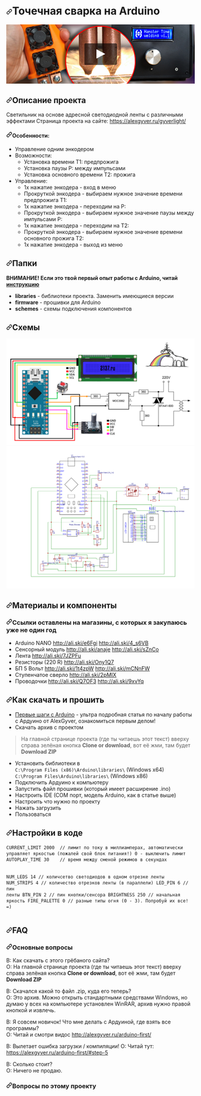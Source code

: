 <h1><a id="user-content-bluetooth-адресная-матрица-на-arduino" class="anchor" aria-hidden="true" href="#bluetooth-адресная-матрица-на-arduino"><svg class="octicon octicon-link" viewBox="0 0 16 16" version="1.1" width="16" height="16" aria-hidden="true"><path fill-rule="evenodd" d="M7.775 3.275a.75.75 0 001.06 1.06l1.25-1.25a2 2 0 112.83 2.83l-2.5 2.5a2 2 0 01-2.83 0 .75.75 0 00-1.06 1.06 3.5 3.5 0 004.95 0l2.5-2.5a3.5 3.5 0 00-4.95-4.95l-1.25 1.25zm-4.69 9.64a2 2 0 010-2.83l2.5-2.5a2 2 0 012.83 0 .75.75 0 001.06-1.06 3.5 3.5 0 00-4.95 0l-2.5 2.5a3.5 3.5 0 004.95 4.95l1.25-1.25a.75.75 0 00-1.06-1.06l-1.25 1.25a2 2 0 01-2.83 0z"></path></svg></a>Точечная сварка на Arduino</h1>
<a href="https://youtu.be/iuXaeCmEXaY" rel="nofollow"><img src="https://raw.githubusercontent.com/HamsterTime-r/SpotWelder/main/preview.jpg" alt="prototype video" style="max-width:100%;"></a></p></a></p>
<p><a id="user-content-chapter-0"></a></p>
<h2><a id="user-content-описание-проекта" class="anchor" aria-hidden="true" href="#описание-проекта"><svg class="octicon octicon-link" viewBox="0 0 16 16" version="1.1" width="16" height="16" aria-hidden="true"><path fill-rule="evenodd" d="M7.775 3.275a.75.75 0 001.06 1.06l1.25-1.25a2 2 0 112.83 2.83l-2.5 2.5a2 2 0 01-2.83 0 .75.75 0 00-1.06 1.06 3.5 3.5 0 004.95 0l2.5-2.5a3.5 3.5 0 00-4.95-4.95l-1.25 1.25zm-4.69 9.64a2 2 0 010-2.83l2.5-2.5a2 2 0 012.83 0 .75.75 0 001.06-1.06 3.5 3.5 0 00-4.95 0l-2.5 2.5a3.5 3.5 0 004.95 4.95l1.25-1.25a.75.75 0 00-1.06-1.06l-1.25 1.25a2 2 0 01-2.83 0z"></path></svg></a>Описание проекта</h2>
<p>Светильник на основе адресной светодиодной ленты с различными эффектами
Страница проекта на сайте: <a href="https://alexgyver.ru/gyverlight/" rel="nofollow">https://alexgyver.ru/gyverlight/</a></p>
<h4><a id="user-content-особенности" class="anchor" aria-hidden="true" href="#особенности"><svg class="octicon octicon-link" viewBox="0 0 16 16" version="1.1" width="16" height="16" aria-hidden="true"><path fill-rule="evenodd" d="M7.775 3.275a.75.75 0 001.06 1.06l1.25-1.25a2 2 0 112.83 2.83l-2.5 2.5a2 2 0 01-2.83 0 .75.75 0 00-1.06 1.06 3.5 3.5 0 004.95 0l2.5-2.5a3.5 3.5 0 00-4.95-4.95l-1.25 1.25zm-4.69 9.64a2 2 0 010-2.83l2.5-2.5a2 2 0 012.83 0 .75.75 0 001.06-1.06 3.5 3.5 0 00-4.95 0l-2.5 2.5a3.5 3.5 0 004.95 4.95l1.25-1.25a.75.75 0 00-1.06-1.06l-1.25 1.25a2 2 0 01-2.83 0z"></path></svg></a>Особенности:</h4>
<ul>
<li>Управление одним энкодером</li>
<li>Возможности:
<ul>
<li>Установка времени T1: предпрожига</li>
<li>Установка паузы P: между импульсами</li>
<li>Установка основного времени T2: прожига</li>
</ul>
</li>
<li>Управление:
<ul>
<li>1х нажатие энкодера - вход в меню</li>
<li>Прокруткой энкодера - выбираем нужное значение времени предпрожига T1:</li>
<li>1х нажатие энкодера - переходим на P:</li>
<li>Прокруткой энкодера - выбираем нужное значение паузы между импульсами P:</li>
<li>1х нажатие энкодера - переходим на T2:</li>
<li>Прокруткой энкодера - выбираем нужное значение времени основного прожига T2:</li>
<li>1х нажатие энкодера - выход из меню</li>
</ul>
</li>
</ul>
<p><a id="user-content-chapter-1"></a></p>
<h2><a id="user-content-папки" class="anchor" aria-hidden="true" href="#папки"><svg class="octicon octicon-link" viewBox="0 0 16 16" version="1.1" width="16" height="16" aria-hidden="true"><path fill-rule="evenodd" d="M7.775 3.275a.75.75 0 001.06 1.06l1.25-1.25a2 2 0 112.83 2.83l-2.5 2.5a2 2 0 01-2.83 0 .75.75 0 00-1.06 1.06 3.5 3.5 0 004.95 0l2.5-2.5a3.5 3.5 0 00-4.95-4.95l-1.25 1.25zm-4.69 9.64a2 2 0 010-2.83l2.5-2.5a2 2 0 012.83 0 .75.75 0 001.06-1.06 3.5 3.5 0 00-4.95 0l-2.5 2.5a3.5 3.5 0 004.95 4.95l1.25-1.25a.75.75 0 00-1.06-1.06l-1.25 1.25a2 2 0 01-2.83 0z"></path></svg></a>Папки</h2>
<p><strong>ВНИМАНИЕ! Если это твой первый опыт работы с Arduino, читай <a href="#chapter-4">инструкцию</a></strong></p>
<ul>
<li><strong>libraries</strong> - библиотеки проекта. Заменить имеющиеся версии</li>
<li><strong>firmware</strong> - прошивки для Arduino</li>
<li><strong>schemes</strong> - схемы подключения компонентов</li>
</ul>
  <p><a id="user-content-chapter-2"></a></p>
<h2><a id="user-content-схемы" class="anchor" aria-hidden="true" href="#схемы"><svg class="octicon octicon-link" viewBox="0 0 16 16" version="1.1" width="16" height="16" aria-hidden="true"><path fill-rule="evenodd" d="M7.775 3.275a.75.75 0 001.06 1.06l1.25-1.25a2 2 0 112.83 2.83l-2.5 2.5a2 2 0 01-2.83 0 .75.75 0 00-1.06 1.06 3.5 3.5 0 004.95 0l2.5-2.5a3.5 3.5 0 00-4.95-4.95l-1.25 1.25zm-4.69 9.64a2 2 0 010-2.83l2.5-2.5a2 2 0 012.83 0 .75.75 0 001.06-1.06 3.5 3.5 0 00-4.95 0l-2.5 2.5a3.5 3.5 0 004.95 4.95l1.25-1.25a.75.75 0 00-1.06-1.06l-1.25 1.25a2 2 0 01-2.83 0z"></path></svg></a>Схемы</h2>
<p><a target="_blank" rel="noopener noreferrer" href="https://github.com/HamsterTime-r/SpotWelder/blob/main/schemes/scheme_1.jpg"><img src="https://raw.githubusercontent.com/HamsterTime-r/SpotWelder/main/schemes/scheme_1.jpg" alt="SCHEME" style="max-width:100%;"></a>
<a target="_blank" rel="noopener noreferrer" href="https://github.com/HamsterTime-r/SpotWelder/blob/main/schemes/scheme_2.jpg"><img src="https://raw.githubusercontent.com/HamsterTime-r/SpotWelder/main/schemes/scheme_2.jpg" alt="SCHEME" style="max-width:100%;"></a></p>
<p><a id="user-content-chapter-3"></a></p>
<h2><a id="user-content-материалы-и-компоненты" class="anchor" aria-hidden="true" href="#материалы-и-компоненты"><svg class="octicon octicon-link" viewBox="0 0 16 16" version="1.1" width="16" height="16" aria-hidden="true"><path fill-rule="evenodd" d="M7.775 3.275a.75.75 0 001.06 1.06l1.25-1.25a2 2 0 112.83 2.83l-2.5 2.5a2 2 0 01-2.83 0 .75.75 0 00-1.06 1.06 3.5 3.5 0 004.95 0l2.5-2.5a3.5 3.5 0 00-4.95-4.95l-1.25 1.25zm-4.69 9.64a2 2 0 010-2.83l2.5-2.5a2 2 0 012.83 0 .75.75 0 001.06-1.06 3.5 3.5 0 00-4.95 0l-2.5 2.5a3.5 3.5 0 004.95 4.95l1.25-1.25a.75.75 0 00-1.06-1.06l-1.25 1.25a2 2 0 01-2.83 0z"></path></svg></a>Материалы и компоненты</h2>
<h3><a id="user-content-ссылки-оставлены-на-магазины-с-которых-я-закупаюсь-уже-не-один-год" class="anchor" aria-hidden="true" href="#ссылки-оставлены-на-магазины-с-которых-я-закупаюсь-уже-не-один-год"><svg class="octicon octicon-link" viewBox="0 0 16 16" version="1.1" width="16" height="16" aria-hidden="true"><path fill-rule="evenodd" d="M7.775 3.275a.75.75 0 001.06 1.06l1.25-1.25a2 2 0 112.83 2.83l-2.5 2.5a2 2 0 01-2.83 0 .75.75 0 00-1.06 1.06 3.5 3.5 0 004.95 0l2.5-2.5a3.5 3.5 0 00-4.95-4.95l-1.25 1.25zm-4.69 9.64a2 2 0 010-2.83l2.5-2.5a2 2 0 012.83 0 .75.75 0 001.06-1.06 3.5 3.5 0 00-4.95 0l-2.5 2.5a3.5 3.5 0 004.95 4.95l1.25-1.25a.75.75 0 00-1.06-1.06l-1.25 1.25a2 2 0 01-2.83 0z"></path></svg></a>Ссылки оставлены на магазины, с которых я закупаюсь уже не один год</h3>
<ul>
<li>Arduino NANO <a href="http://ali.ski/e6Fgi" rel="nofollow">http://ali.ski/e6Fgi</a>  <a href="http://ali.ski/4_s6VB" rel="nofollow">http://ali.ski/4_s6VB</a></li>
<li>Сенсорный модуль <a href="http://ali.ski/anaje" rel="nofollow">http://ali.ski/anaje</a>  <a href="http://ali.ski/sZnCo" rel="nofollow">http://ali.ski/sZnCo</a></li>
<li>Лента <a href="http://ali.ski/7JZPFu" rel="nofollow">http://ali.ski/7JZPFu</a></li>
<li>Резисторы (220 R) <a href="http://ali.ski/Ony1Q7" rel="nofollow">http://ali.ski/Ony1Q7</a></li>
<li>БП 5 Вольт <a href="http://ali.ski/1t4zpW" rel="nofollow">http://ali.ski/1t4zpW</a>  <a href="http://ali.ski/mCNnFW" rel="nofollow">http://ali.ski/mCNnFW</a></li>
<li>Ступенчатое сверло <a href="http://ali.ski/2pMIX" rel="nofollow">http://ali.ski/2pMIX</a></li>
<li>Проводочки <a href="http://ali.ski/Q7OF3" rel="nofollow">http://ali.ski/Q7OF3</a>  <a href="http://ali.ski/9xvYq" rel="nofollow">http://ali.ski/9xvYq</a></li>
</ul>
<p><a id="user-content-chapter-4"></a></p>
<h2><a id="user-content-как-скачать-и-прошить" class="anchor" aria-hidden="true" href="#как-скачать-и-прошить"><svg class="octicon octicon-link" viewBox="0 0 16 16" version="1.1" width="16" height="16" aria-hidden="true"><path fill-rule="evenodd" d="M7.775 3.275a.75.75 0 001.06 1.06l1.25-1.25a2 2 0 112.83 2.83l-2.5 2.5a2 2 0 01-2.83 0 .75.75 0 00-1.06 1.06 3.5 3.5 0 004.95 0l2.5-2.5a3.5 3.5 0 00-4.95-4.95l-1.25 1.25zm-4.69 9.64a2 2 0 010-2.83l2.5-2.5a2 2 0 012.83 0 .75.75 0 001.06-1.06 3.5 3.5 0 00-4.95 0l-2.5 2.5a3.5 3.5 0 004.95 4.95l1.25-1.25a.75.75 0 00-1.06-1.06l-1.25 1.25a2 2 0 01-2.83 0z"></path></svg></a>Как скачать и прошить</h2>
<ul>
<li><a href="http://alexgyver.ru/arduino-first/" rel="nofollow">Первые шаги с Arduino</a> - ультра подробная статья по началу работы с Ардуино от 
AlexGyver, ознакомиться первым делом!</li>
<li>Скачать архив с проектом</li>
</ul>
<blockquote>
<p>На главной странице проекта (где ты читаешь этот текст) вверху справа зелёная кнопка <strong>Clone or download</strong>, вот её жми, там будет <strong>Download ZIP</strong></p>
</blockquote>
<ul>
<li>Установить библиотеки в<br>
<code>C:\Program Files (x86)\Arduino\libraries\</code> (Windows x64)<br>
<code>C:\Program Files\Arduino\libraries\</code> (Windows x86)</li>
<li>Подключить Ардуино к компьютеру</li>
<li>Запустить файл прошивки (который имеет расширение .ino)</li>
<li>Настроить IDE (COM порт, модель Arduino, как в статье выше)</li>
<li>Настроить что нужно по проекту</li>
<li>Нажать загрузить</li>
<li>Пользоваться</li>
</ul>
<h2><a id="user-content-настройки-в-коде" class="anchor" aria-hidden="true" href="#настройки-в-коде"><svg class="octicon octicon-link" viewBox="0 0 16 16" version="1.1" width="16" height="16" aria-hidden="true"><path fill-rule="evenodd" d="M7.775 3.275a.75.75 0 001.06 1.06l1.25-1.25a2 2 0 112.83 2.83l-2.5 2.5a2 2 0 01-2.83 0 .75.75 0 00-1.06 1.06 3.5 3.5 0 004.95 0l2.5-2.5a3.5 3.5 0 00-4.95-4.95l-1.25 1.25zm-4.69 9.64a2 2 0 010-2.83l2.5-2.5a2 2 0 012.83 0 .75.75 0 001.06-1.06 3.5 3.5 0 00-4.95 0l-2.5 2.5a3.5 3.5 0 004.95 4.95l1.25-1.25a.75.75 0 00-1.06-1.06l-1.25 1.25a2 2 0 01-2.83 0z"></path></svg></a>Настройки в коде</h2>
<pre><code>CURRENT_LIMIT 2000  // лимит по току в миллиамперах, автоматически управляет яркостью (пожалей свой блок питания!) 0 - выключить лимит
AUTOPLAY_TIME 30    // время между сменой режимов в секундах

NUM_LEDS 14         // количсетво светодиодов в одном отрезке ленты
NUM_STRIPS 4        // количество отрезков ленты (в параллели)
LED_PIN 6           // пин ленты
BTN_PIN 2           // пин кнопки/сенсора
BRIGHTNESS 250      // начальная яркость
FIRE_PALETTE 0      // разные типы огня (0 - 3). Попробуй их все! =)
</code></pre>
<p><a id="user-content-chapter-5"></a></p>
<h2><a id="user-content-faq" class="anchor" aria-hidden="true" href="#faq"><svg class="octicon octicon-link" viewBox="0 0 16 16" version="1.1" width="16" height="16" aria-hidden="true"><path fill-rule="evenodd" d="M7.775 3.275a.75.75 0 001.06 1.06l1.25-1.25a2 2 0 112.83 2.83l-2.5 2.5a2 2 0 01-2.83 0 .75.75 0 00-1.06 1.06 3.5 3.5 0 004.95 0l2.5-2.5a3.5 3.5 0 00-4.95-4.95l-1.25 1.25zm-4.69 9.64a2 2 0 010-2.83l2.5-2.5a2 2 0 012.83 0 .75.75 0 001.06-1.06 3.5 3.5 0 00-4.95 0l-2.5 2.5a3.5 3.5 0 004.95 4.95l1.25-1.25a.75.75 0 00-1.06-1.06l-1.25 1.25a2 2 0 01-2.83 0z"></path></svg></a>FAQ</h2>
<h3><a id="user-content-основные-вопросы" class="anchor" aria-hidden="true" href="#основные-вопросы"><svg class="octicon octicon-link" viewBox="0 0 16 16" version="1.1" width="16" height="16" aria-hidden="true"><path fill-rule="evenodd" d="M7.775 3.275a.75.75 0 001.06 1.06l1.25-1.25a2 2 0 112.83 2.83l-2.5 2.5a2 2 0 01-2.83 0 .75.75 0 00-1.06 1.06 3.5 3.5 0 004.95 0l2.5-2.5a3.5 3.5 0 00-4.95-4.95l-1.25 1.25zm-4.69 9.64a2 2 0 010-2.83l2.5-2.5a2 2 0 012.83 0 .75.75 0 001.06-1.06 3.5 3.5 0 00-4.95 0l-2.5 2.5a3.5 3.5 0 004.95 4.95l1.25-1.25a.75.75 0 00-1.06-1.06l-1.25 1.25a2 2 0 01-2.83 0z"></path></svg></a>Основные вопросы</h3>
<p>В: Как скачать с этого грёбаного сайта?<br>
О: На главной странице проекта (где ты читаешь этот текст) вверху справа зелёная кнопка <strong>Clone or download</strong>, вот её жми, там будет <strong>Download ZIP</strong></p>
<p>В: Скачался какой то файл .zip, куда его теперь?<br>
О: Это архив. Можно открыть стандартными средствами Windows, но думаю у всех на компьютере установлен WinRAR, архив нужно правой кнопкой и извлечь.</p>
<p>В: Я совсем новичок! Что мне делать с Ардуиной, где взять все программы?<br>
О: Читай и смотри видос <a href="http://alexgyver.ru/arduino-first/" rel="nofollow">http://alexgyver.ru/arduino-first/</a></p>
<p>В: Вылетает ошибка загрузки / компиляции!
О: Читай тут: <a href="https://alexgyver.ru/arduino-first/#step-5" rel="nofollow">https://alexgyver.ru/arduino-first/#step-5</a></p>
<p>В: Сколько стоит?<br>
О: Ничего не продаю.</p>
<h3><a id="user-content-вопросы-по-этому-проекту" class="anchor" aria-hidden="true" href="#вопросы-по-этому-проекту"><svg class="octicon octicon-link" viewBox="0 0 16 16" version="1.1" width="16" height="16" aria-hidden="true"><path fill-rule="evenodd" d="M7.775 3.275a.75.75 0 001.06 1.06l1.25-1.25a2 2 0 112.83 2.83l-2.5 2.5a2 2 0 01-2.83 0 .75.75 0 00-1.06 1.06 3.5 3.5 0 004.95 0l2.5-2.5a3.5 3.5 0 00-4.95-4.95l-1.25 1.25zm-4.69 9.64a2 2 0 010-2.83l2.5-2.5a2 2 0 012.83 0 .75.75 0 001.06-1.06 3.5 3.5 0 00-4.95 0l-2.5 2.5a3.5 3.5 0 004.95 4.95l1.25-1.25a.75.75 0 00-1.06-1.06l-1.25 1.25a2 2 0 01-2.83 0z"></path></svg></a>Вопросы по этому проекту</h3>
<p><a id="user-content-chapter-6"></a></p>
